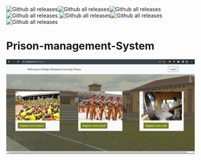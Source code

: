 ![Github all releases](https://img.shields.io/github/package-json/v/arafats1/CI_CD-Prison_Project_system?logo=GitHub)![Github all releases](https://img.shields.io/npm/v/npm?color=yellow)![Github all releases](https://img.shields.io/jenkins/plugin/i/view-job-filters)![Github all releases](https://img.shields.io/github/followers/arafats1?style=social)
![Github all releases](https://img.shields.io/badge/JavaScript-F7DF1E?style=for-the-badge&logo=javascript&logoColor=black)![Github all releases](https://img.shields.io/badge/Node.js-43853D?style=for-the-badge&logo=node.js&logoColor=white)![Github all releases](https://img.shields.io/github/forks/arafats1/CI_CD-Prison_Project_system?style=social)

# Prison-management-System
![Design preview](https://github.com/arafats1/CI_CD-Prison_Project_system/blob/main/public/images/home.png?raw=true)




